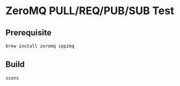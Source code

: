 # ZeroMQ PULL/REQ/PUB/SUB Test

## Prerequisite

```bash
brew install zeromq cppzmq 
```

## Build

```bash
scons
```
